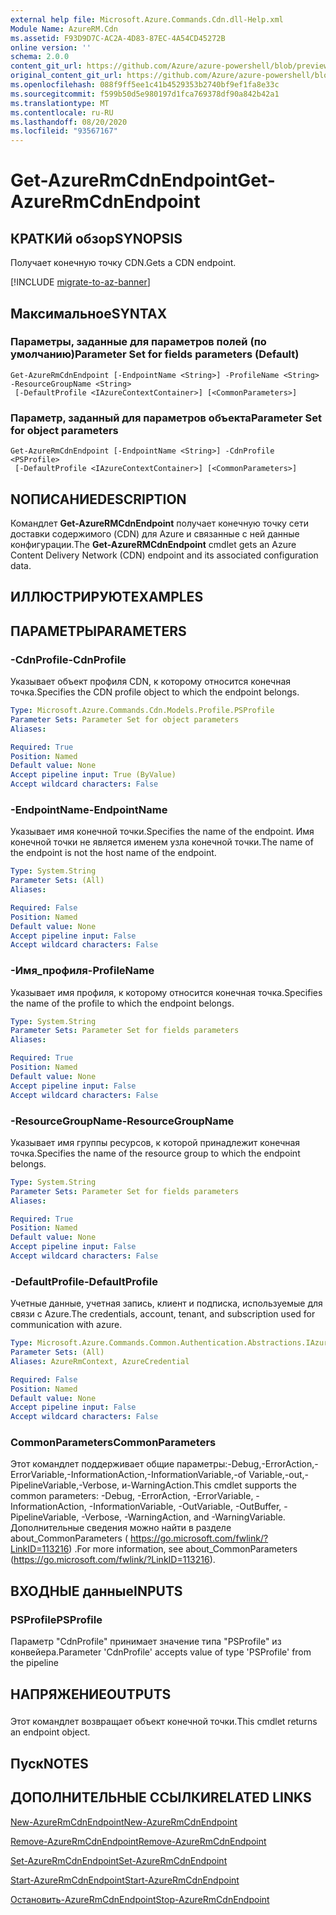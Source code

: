 ```yaml
---
external help file: Microsoft.Azure.Commands.Cdn.dll-Help.xml
Module Name: AzureRM.Cdn
ms.assetid: F93D9D7C-AC2A-4D83-87EC-4A54CD45272B
online version: ''
schema: 2.0.0
content_git_url: https://github.com/Azure/azure-powershell/blob/preview/src/ResourceManager/Cdn/Commands.Cdn/help/Get-AzureRmCdnEndpoint.md
original_content_git_url: https://github.com/Azure/azure-powershell/blob/preview/src/ResourceManager/Cdn/Commands.Cdn/help/Get-AzureRmCdnEndpoint.md
ms.openlocfilehash: 088f9ff5ee1c41b4529353b2740bf9ef1fa8e33c
ms.sourcegitcommit: f599b50d5e980197d1fca769378df90a842b42a1
ms.translationtype: MT
ms.contentlocale: ru-RU
ms.lasthandoff: 08/20/2020
ms.locfileid: "93567167"
---
```

# <span data-ttu-id="c0530-101">Get-AzureRmCdnEndpoint</span><span class="sxs-lookup"><span data-stu-id="c0530-101">Get-AzureRmCdnEndpoint</span></span>

## <span data-ttu-id="c0530-102">КРАТКИй обзор</span><span class="sxs-lookup"><span data-stu-id="c0530-102">SYNOPSIS</span></span>
<span data-ttu-id="c0530-103">Получает конечную точку CDN.</span><span class="sxs-lookup"><span data-stu-id="c0530-103">Gets a CDN endpoint.</span></span>

[!INCLUDE [migrate-to-az-banner](../../includes/migrate-to-az-banner.md)]

## <span data-ttu-id="c0530-104">Максимальное</span><span class="sxs-lookup"><span data-stu-id="c0530-104">SYNTAX</span></span>

### <span data-ttu-id="c0530-105">Параметры, заданные для параметров полей (по умолчанию)</span><span class="sxs-lookup"><span data-stu-id="c0530-105">Parameter Set for fields parameters (Default)</span></span>
```
Get-AzureRmCdnEndpoint [-EndpointName <String>] -ProfileName <String> -ResourceGroupName <String>
 [-DefaultProfile <IAzureContextContainer>] [<CommonParameters>]
```

### <span data-ttu-id="c0530-106">Параметр, заданный для параметров объекта</span><span class="sxs-lookup"><span data-stu-id="c0530-106">Parameter Set for object parameters</span></span>
```
Get-AzureRmCdnEndpoint [-EndpointName <String>] -CdnProfile <PSProfile>
 [-DefaultProfile <IAzureContextContainer>] [<CommonParameters>]
```

## <span data-ttu-id="c0530-107">NОПИСАНИЕ</span><span class="sxs-lookup"><span data-stu-id="c0530-107">DESCRIPTION</span></span>
<span data-ttu-id="c0530-108">Командлет **Get-AzureRMCdnEndpoint** получает конечную точку сети доставки содержимого (CDN) для Azure и связанные с ней данные конфигурации.</span><span class="sxs-lookup"><span data-stu-id="c0530-108">The **Get-AzureRMCdnEndpoint** cmdlet gets an Azure Content Delivery Network (CDN) endpoint and its associated configuration data.</span></span>

## <span data-ttu-id="c0530-109">ИЛЛЮСТРИРУЮТ</span><span class="sxs-lookup"><span data-stu-id="c0530-109">EXAMPLES</span></span>

## <span data-ttu-id="c0530-110">ПАРАМЕТРЫ</span><span class="sxs-lookup"><span data-stu-id="c0530-110">PARAMETERS</span></span>

### <span data-ttu-id="c0530-111">-CdnProfile</span><span class="sxs-lookup"><span data-stu-id="c0530-111">-CdnProfile</span></span>
<span data-ttu-id="c0530-112">Указывает объект профиля CDN, к которому относится конечная точка.</span><span class="sxs-lookup"><span data-stu-id="c0530-112">Specifies the CDN profile object to which the endpoint belongs.</span></span>

```yaml
Type: Microsoft.Azure.Commands.Cdn.Models.Profile.PSProfile
Parameter Sets: Parameter Set for object parameters
Aliases: 

Required: True
Position: Named
Default value: None
Accept pipeline input: True (ByValue)
Accept wildcard characters: False
```

### <span data-ttu-id="c0530-113">-EndpointName</span><span class="sxs-lookup"><span data-stu-id="c0530-113">-EndpointName</span></span>
<span data-ttu-id="c0530-114">Указывает имя конечной точки.</span><span class="sxs-lookup"><span data-stu-id="c0530-114">Specifies the name of the endpoint.</span></span>
<span data-ttu-id="c0530-115">Имя конечной точки не является именем узла конечной точки.</span><span class="sxs-lookup"><span data-stu-id="c0530-115">The name of the endpoint is not the host name of the endpoint.</span></span>

```yaml
Type: System.String
Parameter Sets: (All)
Aliases: 

Required: False
Position: Named
Default value: None
Accept pipeline input: False
Accept wildcard characters: False
```

### <span data-ttu-id="c0530-116">-Имя_профиля</span><span class="sxs-lookup"><span data-stu-id="c0530-116">-ProfileName</span></span>
<span data-ttu-id="c0530-117">Указывает имя профиля, к которому относится конечная точка.</span><span class="sxs-lookup"><span data-stu-id="c0530-117">Specifies the name of the profile to which the endpoint belongs.</span></span>

```yaml
Type: System.String
Parameter Sets: Parameter Set for fields parameters
Aliases: 

Required: True
Position: Named
Default value: None
Accept pipeline input: False
Accept wildcard characters: False
```

### <span data-ttu-id="c0530-118">-ResourceGroupName</span><span class="sxs-lookup"><span data-stu-id="c0530-118">-ResourceGroupName</span></span>
<span data-ttu-id="c0530-119">Указывает имя группы ресурсов, к которой принадлежит конечная точка.</span><span class="sxs-lookup"><span data-stu-id="c0530-119">Specifies the name of the resource group to which the endpoint belongs.</span></span>

```yaml
Type: System.String
Parameter Sets: Parameter Set for fields parameters
Aliases: 

Required: True
Position: Named
Default value: None
Accept pipeline input: False
Accept wildcard characters: False
```

### <span data-ttu-id="c0530-120">-DefaultProfile</span><span class="sxs-lookup"><span data-stu-id="c0530-120">-DefaultProfile</span></span>
<span data-ttu-id="c0530-121">Учетные данные, учетная запись, клиент и подписка, используемые для связи с Azure.</span><span class="sxs-lookup"><span data-stu-id="c0530-121">The credentials, account, tenant, and subscription used for communication with azure.</span></span>

```yaml
Type: Microsoft.Azure.Commands.Common.Authentication.Abstractions.IAzureContextContainer
Parameter Sets: (All)
Aliases: AzureRmContext, AzureCredential

Required: False
Position: Named
Default value: None
Accept pipeline input: False
Accept wildcard characters: False
```

### <span data-ttu-id="c0530-122">CommonParameters</span><span class="sxs-lookup"><span data-stu-id="c0530-122">CommonParameters</span></span>
<span data-ttu-id="c0530-123">Этот командлет поддерживает общие параметры:-Debug,-ErrorAction,-ErrorVariable,-InformationAction,-InformationVariable,-of Variable,-out,-PipelineVariable,-Verbose, и-WarningAction.</span><span class="sxs-lookup"><span data-stu-id="c0530-123">This cmdlet supports the common parameters: -Debug, -ErrorAction, -ErrorVariable, -InformationAction, -InformationVariable, -OutVariable, -OutBuffer, -PipelineVariable, -Verbose, -WarningAction, and -WarningVariable.</span></span> <span data-ttu-id="c0530-124">Дополнительные сведения можно найти в разделе about_CommonParameters ( https://go.microsoft.com/fwlink/?LinkID=113216) .</span><span class="sxs-lookup"><span data-stu-id="c0530-124">For more information, see about_CommonParameters (https://go.microsoft.com/fwlink/?LinkID=113216).</span></span>

## <span data-ttu-id="c0530-125">ВХОДНЫЕ данные</span><span class="sxs-lookup"><span data-stu-id="c0530-125">INPUTS</span></span>

### <span data-ttu-id="c0530-126">PSProfile</span><span class="sxs-lookup"><span data-stu-id="c0530-126">PSProfile</span></span>
<span data-ttu-id="c0530-127">Параметр "CdnProfile" принимает значение типа "PSProfile" из конвейера.</span><span class="sxs-lookup"><span data-stu-id="c0530-127">Parameter 'CdnProfile' accepts value of type 'PSProfile' from the pipeline</span></span>

## <span data-ttu-id="c0530-128">НАПРЯЖЕНИЕ</span><span class="sxs-lookup"><span data-stu-id="c0530-128">OUTPUTS</span></span>

###  
<span data-ttu-id="c0530-129">Этот командлет возвращает объект конечной точки.</span><span class="sxs-lookup"><span data-stu-id="c0530-129">This cmdlet returns an endpoint object.</span></span>

## <span data-ttu-id="c0530-130">Пуск</span><span class="sxs-lookup"><span data-stu-id="c0530-130">NOTES</span></span>

## <span data-ttu-id="c0530-131">ДОПОЛНИТЕЛЬНЫЕ ССЫЛКИ</span><span class="sxs-lookup"><span data-stu-id="c0530-131">RELATED LINKS</span></span>

[<span data-ttu-id="c0530-132">New-AzureRmCdnEndpoint</span><span class="sxs-lookup"><span data-stu-id="c0530-132">New-AzureRmCdnEndpoint</span></span>](./New-AzureRmCdnEndpoint.md)

[<span data-ttu-id="c0530-133">Remove-AzureRmCdnEndpoint</span><span class="sxs-lookup"><span data-stu-id="c0530-133">Remove-AzureRmCdnEndpoint</span></span>](./Remove-AzureRmCdnEndpoint.md)

[<span data-ttu-id="c0530-134">Set-AzureRmCdnEndpoint</span><span class="sxs-lookup"><span data-stu-id="c0530-134">Set-AzureRmCdnEndpoint</span></span>](./Set-AzureRmCdnEndpoint.md)

[<span data-ttu-id="c0530-135">Start-AzureRmCdnEndpoint</span><span class="sxs-lookup"><span data-stu-id="c0530-135">Start-AzureRmCdnEndpoint</span></span>](./Start-AzureRmCdnEndpoint.md)

[<span data-ttu-id="c0530-136">Остановить-AzureRmCdnEndpoint</span><span class="sxs-lookup"><span data-stu-id="c0530-136">Stop-AzureRmCdnEndpoint</span></span>](./Stop-AzureRmCdnEndpoint.md)


